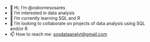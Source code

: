 - 👋 Hi, I’m @osbornesosares
- 👀 I’m interested in data analysis
- 🌱 I’m currently learning SQL and R
- 💞️ I’m looking to collaborate on projects of data analysis using SQL and/or R
- 📫 How to reach me: sosdataanalyt@gmail.com
<!---
osbornesosares/osbornesosares is a ✨ special ✨ repository because its `README.md` (this file) appears on your GitHub profile.
You can click the Preview link to take a look at your changes.
--->
